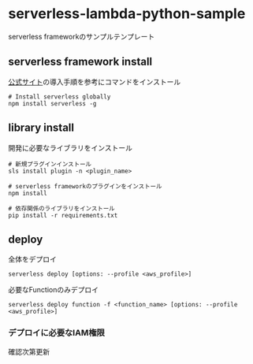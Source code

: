 # serverless-lambda-python-sample
serverless frameworkのサンプルテンプレート

## serverless framework install
[公式サイト](https://serverless.com/)の導入手順を参考にコマンドをインストール

```
# Install serverless globally
npm install serverless -g
```

## library install
開発に必要なライブラリをインストール

```
# 新規プラグインインストール
sls install plugin -n <plugin_name>

# serverless frameworkのプラグインをインストール
npm install

# 依存関係のライブラリをインストール
pip install -r requirements.txt
```

## deploy


全体をデプロイ
```
serverless deploy [options: --profile <aws_profile>]
```

必要なFunctionのみデプロイ
```
serverless deploy function -f <function_name> [options: --profile <aws_profile>]
```

### デプロイに必要なIAM権限
確認次第更新

